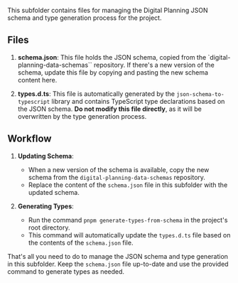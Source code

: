This subfolder contains files for managing the Digital Planning JSON schema and type generation process for the project.

## Files

1. **schema.json**: This file holds the JSON schema, copied from the `digital-planning-data-schemas`` repository. If there's a new version of the schema, update this file by copying and pasting the new schema content here.

2. **types.d.ts**: This file is automatically generated by the `json-schema-to-typescript` library and contains TypeScript type declarations based on the JSON schema. **Do not modify this file directly**, as it will be overwritten by the type generation process.

## Workflow

1. **Updating Schema**:
   - When a new version of the schema is available, copy the new schema from the `digital-planning-data-schemas` repository.
   - Replace the content of the `schema.json` file in this subfolder with the updated schema.

2. **Generating Types**:
   - Run the command `pnpm generate-types-from-schema` in the project's root directory.
   - This command will automatically update the `types.d.ts` file based on the contents of the `schema.json` file.

That's all you need to do to manage the JSON schema and type generation in this subfolder. Keep the `schema.json` file up-to-date and use the provided command to generate types as needed.
